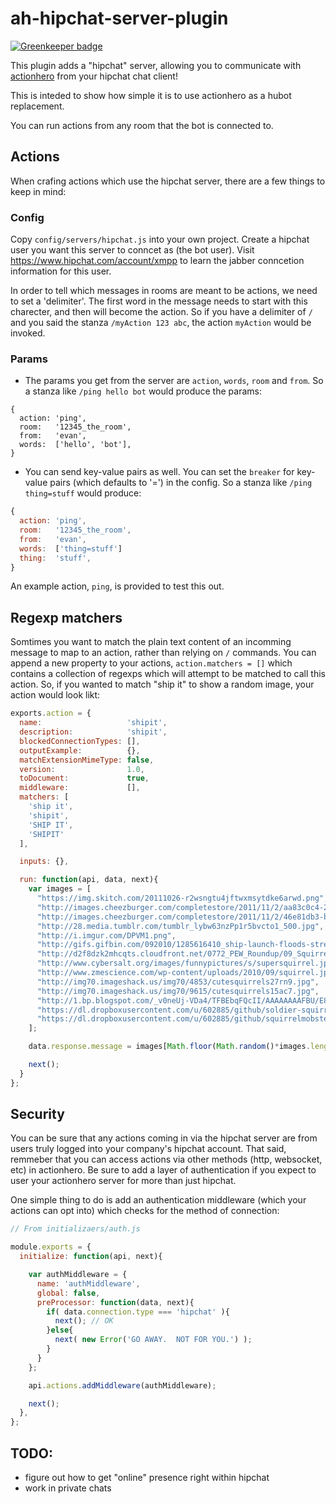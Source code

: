 # ah-hipchat-server-plugin

[![Greenkeeper badge](https://badges.greenkeeper.io/actionhero/ah-hipchat-server-plugin.svg)](https://greenkeeper.io/)

This plugin adds a "hipchat" server, allowing you to communicate with [actionhero](http://actionherojs.com) from your hipchat chat client! 

This is inteded to show how simple it is to use actionhero as a hubot replacement.

You can run actions from any room that the bot is connected to.

## Actions

When crafing actions which use the hipchat server, there are a few things to keep in mind:

### Config

Copy `config/servers/hipchat.js` into your own project.  Create a hipchat user you want this server to conncet as (the bot user).  Visit https://www.hipchat.com/account/xmpp to learn the jabber conncetion information for this user.

In order to tell which messages in rooms are meant to be actions, we need to set a 'delimiter'.  The first word in the message needs to start with this charecter, and then will become the action.  So if you have a delimiter of `/` and you said the stanza `/myAction 123 abc`, the action `myAction` would be invoked.


### Params

- The params you get from the server are `action`, `words`, `room` and `from`.  So a stanza like `/ping hello bot` would produce the params:

```
{
  action: 'ping',
  room:   '12345_the_room',
  from:   'evan',
  words:  ['hello', 'bot'],
}
```

- You can send key-value pairs as well.  You can set the `breaker` for key-value pairs (which defaults to '=') in the config. So a stanza like `/ping thing=stuff` would produce:

```javascript
{
  action: 'ping',
  room:   '12345_the_room',
  from:   'evan',
  words:  ['thing=stuff']
  thing:  'stuff',
}
```

An example action, `ping`, is provided to test this out.

## Regexp matchers

Somtimes you want to match the plain text content of an incomming message to map to an action, rather than relying on `/` commands.  You can append a new property to your actions, `action.matchers = []` which contains a collection of regexps which will attempt to be matched to call this action. So, if you wanted to match "ship it" to show a random image, your action would look likt:

```javascript
exports.action = {
  name:                   'shipit',
  description:            'shipit',
  blockedConnectionTypes: [],
  outputExample:          {},
  matchExtensionMimeType: false,
  version:                1.0,
  toDocument:             true,
  middleware:             [],
  matchers: [
    'ship it',
    'shipit',
    'SHIP IT',
    'SHIPIT'
  ],

  inputs: {},

  run: function(api, data, next){
    var images = [
      "https://img.skitch.com/20111026-r2wsngtu4jftwxmsytdke6arwd.png",
      "http://images.cheezburger.com/completestore/2011/11/2/aa83c0c4-2123-4bd3-8097-966c9461b30c.jpg",
      "http://images.cheezburger.com/completestore/2011/11/2/46e81db3-bead-4e2e-a157-8edd0339192f.jpg",
      "http://28.media.tumblr.com/tumblr_lybw63nzPp1r5bvcto1_500.jpg",
      "http://i.imgur.com/DPVM1.png",
      "http://gifs.gifbin.com/092010/1285616410_ship-launch-floods-street.gif",
      "http://d2f8dzk2mhcqts.cloudfront.net/0772_PEW_Roundup/09_Squirrel.jpg",
      "http://www.cybersalt.org/images/funnypictures/s/supersquirrel.jpg",
      "http://www.zmescience.com/wp-content/uploads/2010/09/squirrel.jpg",
      "http://img70.imageshack.us/img70/4853/cutesquirrels27rn9.jpg",
      "http://img70.imageshack.us/img70/9615/cutesquirrels15ac7.jpg",
      "http://1.bp.blogspot.com/_v0neUj-VDa4/TFBEbqFQcII/AAAAAAAAFBU/E8kPNmF1h1E/s640/squirrelbacca-thumb.jpg",
      "https://dl.dropboxusercontent.com/u/602885/github/soldier-squirrel.jpg",
      "https://dl.dropboxusercontent.com/u/602885/github/squirrelmobster.jpeg"
    ];

    data.response.message = images[Math.floor(Math.random()*images.length)];

    next();
  }
};
```

## Security

You can be sure that any actions coming in via the hipchat server are from users truly logged into your company's hipchat account.  That said, remmeber that you can access actions via other methods (http, websocket, etc) in actionhero.  Be sure to add a layer of authentication if you expect to user your actionhero server for more than just hipchat.  

One simple thing to do is add an authentication middleware (which your actions can opt into) which checks for the method of connection:

```javascript
// From initializaers/auth.js

module.exports = {
  initialize: function(api, next){

    var authMiddleware = {
      name: 'authMiddleware',
      global: false,
      preProcessor: function(data, next){
        if( data.connection.type === 'hipchat' ){
          next(); // OK
        }else{
          next( new Error('GO AWAY.  NOT FOR YOU.') );
        }
      }
    };

    api.actions.addMiddleware(authMiddleware);

    next();
  },
};
```

## TODO:

- figure out how to get "online" presence right within hipchat
- work in private chats
